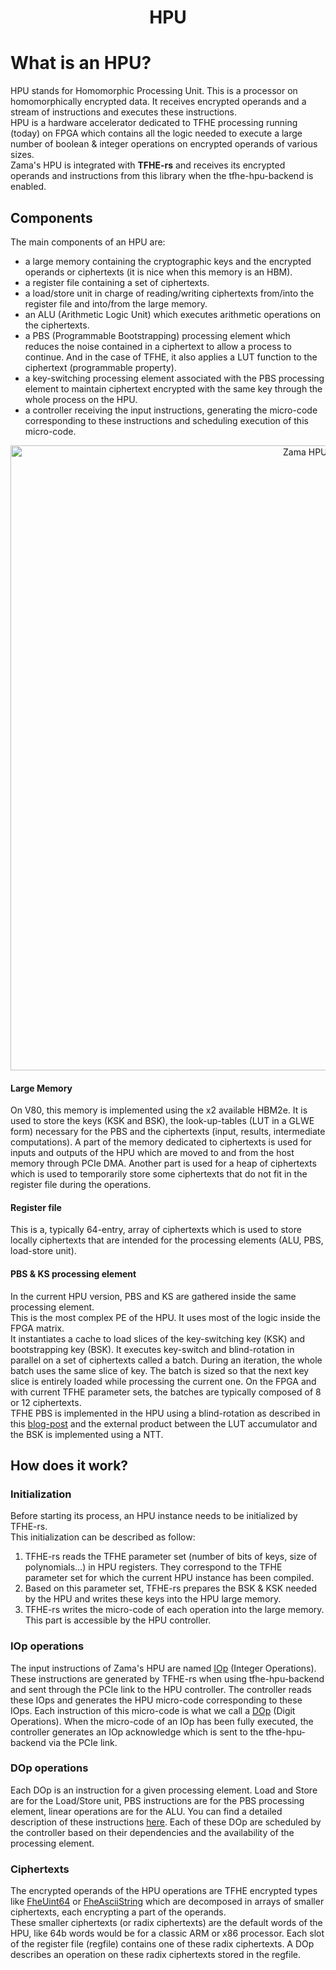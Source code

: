 <h1 style="text-align: center;">HPU</h1>

# What is an HPU?

HPU stands for Homomorphic Processing Unit. This is a processor on homomorphically encrypted data. It receives encrypted operands and a stream of instructions and executes these instructions.<br>
HPU is a hardware accelerator dedicated to TFHE processing running (today) on FPGA which contains all the logic needed to execute a large number of boolean & integer operations on encrypted operands of various sizes.<br>
Zama's HPU is integrated with **TFHE-rs** and receives its encrypted operands and instructions from this library when the tfhe-hpu-backend is enabled.

## Components
The main components of an HPU are:

 - a large memory containing the cryptographic keys and the encrypted operands or ciphertexts (it is nice when this memory is an HBM).
 - a register file containing a set of ciphertexts.
 - a load/store unit in charge of reading/writing ciphertexts from/into the register file and into/from the large memory.
 - an ALU (Arithmetic Logic Unit) which executes arithmetic operations on the ciphertexts.
 - a PBS (Programmable Bootstrapping) processing element which reduces the noise contained in a ciphertext to allow a process to continue. And in the case of TFHE, it also applies a LUT function to the ciphertext (programmable property).
 - a key-switching processing element associated with the PBS processing element to maintain ciphertext encrypted with the same key through the whole process on the HPU.
 - a controller receiving the input instructions, generating the micro-code corresponding to these instructions and scheduling execution of this micro-code.

<p align="center">
<!-- HPU schematic -->
<picture>
  <source media="(prefers-color-scheme: dark)" srcset="./img/hpu_schematic_dark.png">
  <source media="(prefers-color-scheme: light)" srcset="./img/hpu_schematic.png">
  <img width=1000 alt="Zama HPU Schematic">
</picture>
</p>

#### Large Memory
On V80, this memory is implemented using the x2 available HBM2e. It is used to store the keys (KSK and BSK), the look-up-tables (LUT in a GLWE form) necessary for the PBS and the ciphertexts (input, results, intermediate computations). A part of the memory dedicated to ciphertexts is used for inputs and outputs of the HPU which are moved to and from the host memory through PCIe DMA. Another part is used for a heap of ciphertexts which is used to temporarily store some ciphertexts that do not fit in the register file during the operations.

#### Register file
This is a, typically 64-entry, array of ciphertexts which is used to store locally ciphertexts that are intended for the processing elements (ALU, PBS, load-store unit).

#### PBS & KS processing element
In the current HPU version, PBS and KS are gathered inside the same processing element.<br>
This is the most complex PE of the HPU. It uses most of the logic inside the FPGA matrix.<br>
It instantiates a cache to load slices of the key-switching key (KSK) and bootstrapping key (BSK). It executes key-switch and blind-rotation in parallel on a set of ciphertexts called a batch. During an iteration, the whole batch uses the same slice of key. The batch is sized so that the next key slice is entirely loaded while processing the current one. On the FPGA and with current TFHE parameter sets, the batches are typically composed of 8 or 12 ciphertexts.<br>
TFHE PBS is implemented in the HPU using a blind-rotation as described in this [blog-post](https://www.zama.ai/post/tfhe-deep-dive-part-1) and the external product between the LUT accumulator and the BSK is implemented using a NTT.

## How does it work?

### Initialization

Before starting its process, an HPU instance needs to be initialized by TFHE-rs.\
This initialization can be described as follow:
1. TFHE-rs reads the TFHE parameter set (number of bits of keys, size of polynomials...) in HPU registers. They correspond to the TFHE parameter set for which the current HPU instance has been compiled.
2. Based on this parameter set, TFHE-rs prepares the BSK & KSK needed by the HPU and writes these keys into the HPU large memory.
3. TFHE-rs writes the micro-code of each operation into the large memory. This part is accessible by the HPU controller.

### IOp operations

The input instructions of Zama's HPU are named [IOp](./iop.md) (Integer Operations). These instructions are generated by TFHE-rs when using tfhe-hpu-backend and sent through the PCIe link to the HPU controller. The controller reads these IOps and generates the HPU micro-code corresponding to these IOps. Each instruction of this micro-code is what we call a [DOp](./dop.md) (Digit Operations).
When the micro-code of an IOp has been fully executed, the controller generates an IOp acknowledge which is sent to the tfhe-hpu-backend via the PCIe link.

### DOp operations

Each DOp is an instruction for a given processing element. Load and Store are for the Load/Store unit, PBS instructions are for the PBS processing element, linear operations are for the ALU. You can find a detailed description of these instructions [here](./dop.md). Each of these DOp are scheduled by the controller based on their dependencies and the availability of the processing element.

### Ciphertexts

The encrypted operands of the HPU operations are TFHE encrypted types like [FheUint64](https://docs.zama.ai/tfhe-rs/fhe-computation/types/integer) or [FheAsciiString](https://docs.zama.ai/tfhe-rs/fhe-computation/types/strings) which are decomposed in arrays of smaller ciphertexts, each encrypting a part of the operands.<br>
These smaller ciphertexts (or radix ciphertexts) are the default words of the HPU, like 64b words would be for a classic ARM or x86 processor. Each slot of the register file (regfile) contains one of these radix ciphertexts. A DOp describes an operation on these radix ciphertexts stored in the regfile.
